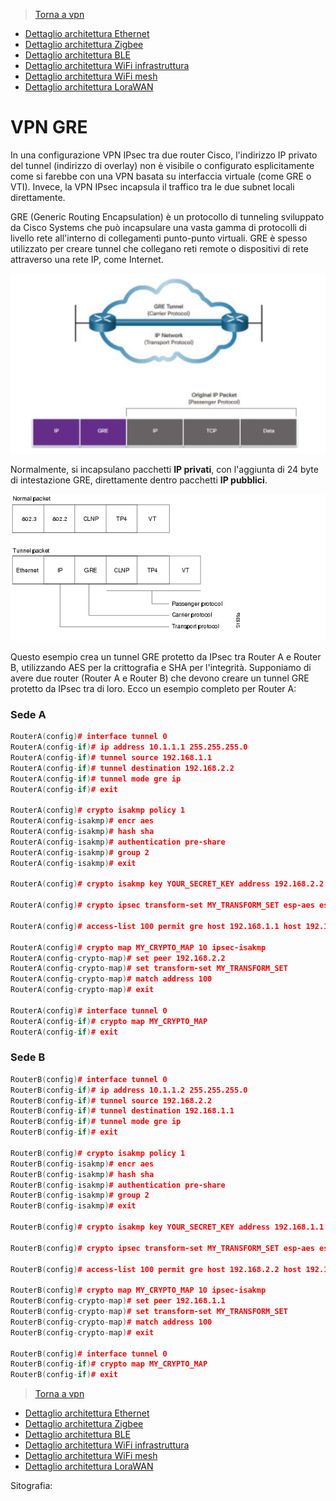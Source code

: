 >[Torna a vpn](ethvpn.md)

- [Dettaglio architettura Ethernet](archeth.md)
- [Dettaglio architettura Zigbee](archzigbee.md)
- [Dettaglio architettura BLE](archble.md)
- [Dettaglio architettura WiFi infrastruttura](archwifi.md)
- [Dettaglio architettura WiFi mesh](archmesh.md) 
- [Dettaglio architettura LoraWAN](lorawanclasses.md) 

# **VPN GRE** 

In una configurazione VPN IPsec tra due router Cisco, l'indirizzo IP privato del tunnel (indirizzo di overlay) non è visibile o configurato esplicitamente come si farebbe con una VPN basata su interfaccia virtuale (come GRE o VTI). Invece, la VPN IPsec incapsula il traffico tra le due subnet locali direttamente.

GRE (Generic Routing Encapsulation) è un protocollo di tunneling sviluppato da Cisco Systems che può incapsulare una vasta gamma di protocolli di livello rete all'interno di collegamenti punto-punto virtuali. GRE è spesso utilizzato per creare tunnel che collegano reti remote o dispositivi di rete attraverso una rete IP, come Internet. 

<img src="img/greencapsulation.jpg" alt="alt text" width="600">

Normalmente, si incapsulano pacchetti **IP privati**, con l'aggiunta di 24 byte di intestazione GRE, direttamente dentro pacchetti **IP pubblici**.

<img src="img/carrier.png" alt="alt text" width="600">



Questo esempio crea un tunnel GRE protetto da IPsec tra Router A e Router B, utilizzando AES per la crittografia e SHA per l'integrità. Supponiamo di avere due router (Router A e Router B) che devono creare un tunnel GRE protetto da IPsec tra di loro. Ecco un esempio completo per Router A:

### **Sede A**

```C++
RouterA(config)# interface tunnel 0
RouterA(config-if)# ip address 10.1.1.1 255.255.255.0
RouterA(config-if)# tunnel source 192.168.1.1
RouterA(config-if)# tunnel destination 192.168.2.2
RouterA(config-if)# tunnel mode gre ip
RouterA(config-if)# exit

RouterA(config)# crypto isakmp policy 1
RouterA(config-isakmp)# encr aes
RouterA(config-isakmp)# hash sha
RouterA(config-isakmp)# authentication pre-share
RouterA(config-isakmp)# group 2
RouterA(config-isakmp)# exit

RouterA(config)# crypto isakmp key YOUR_SECRET_KEY address 192.168.2.2

RouterA(config)# crypto ipsec transform-set MY_TRANSFORM_SET esp-aes esp-sha-hmac

RouterA(config)# access-list 100 permit gre host 192.168.1.1 host 192.168.2.2

RouterA(config)# crypto map MY_CRYPTO_MAP 10 ipsec-isakmp
RouterA(config-crypto-map)# set peer 192.168.2.2
RouterA(config-crypto-map)# set transform-set MY_TRANSFORM_SET
RouterA(config-crypto-map)# match address 100
RouterA(config-crypto-map)# exit

RouterA(config)# interface tunnel 0
RouterA(config-if)# crypto map MY_CRYPTO_MAP
RouterA(config-if)# exit
```

### **Sede B**

```C++
RouterB(config)# interface tunnel 0
RouterB(config-if)# ip address 10.1.1.2 255.255.255.0
RouterB(config-if)# tunnel source 192.168.2.2
RouterB(config-if)# tunnel destination 192.168.1.1
RouterB(config-if)# tunnel mode gre ip
RouterB(config-if)# exit

RouterB(config)# crypto isakmp policy 1
RouterB(config-isakmp)# encr aes
RouterB(config-isakmp)# hash sha
RouterB(config-isakmp)# authentication pre-share
RouterB(config-isakmp)# group 2
RouterB(config-isakmp)# exit

RouterB(config)# crypto isakmp key YOUR_SECRET_KEY address 192.168.1.1

RouterB(config)# crypto ipsec transform-set MY_TRANSFORM_SET esp-aes esp-sha-hmac

RouterB(config)# access-list 100 permit gre host 192.168.2.2 host 192.168.1.1

RouterB(config)# crypto map MY_CRYPTO_MAP 10 ipsec-isakmp
RouterB(config-crypto-map)# set peer 192.168.1.1
RouterB(config-crypto-map)# set transform-set MY_TRANSFORM_SET
RouterB(config-crypto-map)# match address 100
RouterB(config-crypto-map)# exit

RouterB(config)# interface tunnel 0
RouterB(config-if)# crypto map MY_CRYPTO_MAP
RouterB(config-if)# exit
```



>[Torna a vpn](ethvpn.md)

- [Dettaglio architettura Ethernet](archeth.md)
- [Dettaglio architettura Zigbee](archzigbee.md)
- [Dettaglio architettura BLE](archble.md)
- [Dettaglio architettura WiFi infrastruttura](archwifi.md)
- [Dettaglio architettura WiFi mesh](archmesh.md) 
- [Dettaglio architettura LoraWAN](lorawanclasses.md) 


Sitografia:
